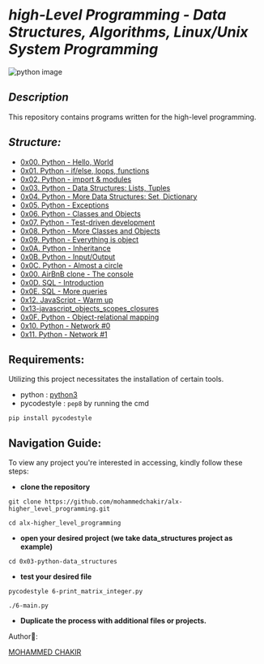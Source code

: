 # *high-Level Programming - Data Structures, Algorithms, Linux/Unix System Programming*

![python image](https://www.analyticsinsight.net/wp-content/uploads/2020/06/Python1.png)

## *Description*
This repository contains programs written for the high-level programming.

## *Structure:*

- [0x00. Python - Hello, World](0x00-python-hello_world)
- [0x01. Python - if/else, loops, functions](0x01-python-if_else_loops_functions)
- [0x02. Python - import & modules](0x02-python-import_modules)
- [0x03. Python - Data Structures: Lists, Tuples](0x03-python-data_structures)
- [0x04. Python - More Data Structures: Set, Dictionary](0x04-python-more_data_structures)
- [0x05. Python - Exceptions](0x05-python-exceptions)
- [0x06. Python - Classes and Objects](0x06-python-classes)
- [0x07. Python - Test-driven development](0x07-python-test_driven_development)
- [0x08. Python - More Classes and Objects](0x08-python-more_classes)
- [0x09. Python - Everything is object](0x09-python-everything_is_object)
- [0x0A. Python - Inheritance](0x0A-python-inheritance)
- [0x0B. Python - Input/Output](0x0B-python-input_output)
- [0x0C. Python - Almost a circle](0x0C-python-almost_a_circle)
- [0x00. AirBnB clone - The console](https://github.com/mohammedchakir/AirBnB_clone)
- [0x0D. SQL - Introduction](0x0D-SQL_introduction)
- [0x0E. SQL - More queries](0x0E-SQL_more_queries)
- [0x12. JavaScript - Warm up](0x12-javascript-warm_up)
- [0x13-javascript_objects_scopes_closures](0x13-javascript_objects_scopes_closures)
- [0x0F. Python - Object-relational mapping](0x0F-python-object_relational_mapping)
- [0x10. Python - Network #0](0x10-python-network_0)
- [0x11. Python - Network #1](0x11-python-network_1)




## Requirements:

Utilizing this project necessitates the installation of certain tools.

- python : [python3](https://www.python.org/)
- pycodestyle : `pep8` by running the cmd
```
pip install pycodestyle
```


## Navigation Guide:

To view any project you're interested in accessing, kindly follow these steps:

- **clone the repository**
```
git clone https://github.com/mohammedchakir/alx-higher_level_programming.git
```
```
cd alx-higher_level_programming
```

- **open your desired project (we take data_structures project as example)**
   
```
cd 0x03-python-data_structures
```

- **test your desired file**
    
```
pycodestyle 6-print_matrix_integer.py
```
    
```
./6-main.py
```
      
- **Duplicate the process with additional files or projects.**

Author📑:

[MOHAMMED CHAKIR](https://github.com/mohammedchakir)

